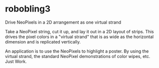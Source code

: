 # robobling3
Drive NeoPixels in a 2D arrangement as one virtual strand

Take a NeoPixel string, cut it up, and lay it out in a 2D layout of strips. This drives the pixel colors in a "virtual strand" that is as wide as the horizontal dimension and is replicated vertically.

An application is to use the NeoPixels to highlight a poster. By using the virtual strand, the standard NeoPixel demonstrations of color wipes, etc. Just Work.
